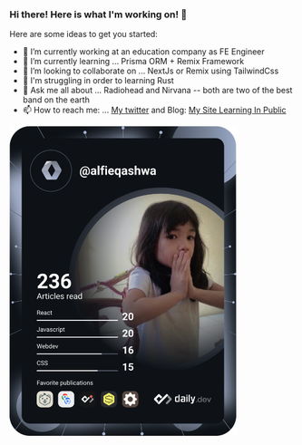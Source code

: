 ### Hi there! Here is what I'm working on! 👋


Here are some ideas to get you started:

- 🔭 I’m currently working at an education company as FE Engineer
- 🌱 I’m currently learning ... Prisma ORM + Remix Framework
- 👯 I’m looking to collaborate on ... NextJs or Remix using TailwindCss
- 🦀 I'm struggling in order to learning Rust
- 💬 Ask me all about ... Radiohead and Nirvana -- both are two of the best band on the earth
- 📫 How to reach me: ... [My twitter](https://twitter.com/alfieqashwa) and Blog: [My Site Learning In Public](https://www.alfieqashwa.me)


<a href="https://app.daily.dev/alfieqashwa"><img src="https://github.com/alfieqashwa/alfieqashwa/blob/master/devcard.svg" width="400" alt="Alfie Qashwa's Dev Card"/></a>
